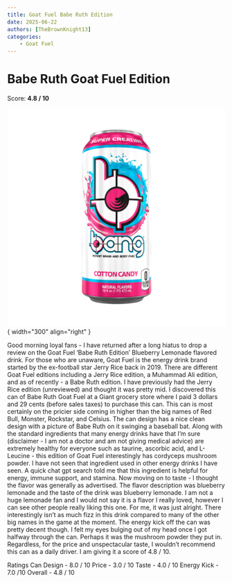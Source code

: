 ```yaml
---
title: Goat Fuel Babe Ruth Edition
date: 2025-06-22
authors: [TheBrownKnight13]
categories:
    - Goat Fuel
---
```


# Babe Ruth Goat Fuel Edition
Score: **4.8 / 10**

![Picture of can](images/bang_cotton_candy.png){ width="300" align="right" }

Good morning loyal fans - I have returned after a long hiatus to drop a review on the Goat Fuel ‘Babe Ruth Edition’ Blueberry Lemonade flavored drink. For those who are unaware, Goat Fuel is the energy drink brand started by the ex-football star Jerry Rice back in 2019. There are different Goat Fuel editions including a Jerry Rice edition, a Muhammad Ali edition, and as of recently - a Babe Ruth edition. I have previously had the Jerry Rice edition (unreviewed) and thought it was pretty mid. 
  I discovered this can of Babe Ruth Goat Fuel at a Giant grocery store where I paid 3 dollars and 29 cents (before sales taxes) to purchase this can. This can is most certainly on the pricier side coming in higher than the big names of Red Bull, Monster, Rockstar, and Celsius. The can design has a nice clean design with a picture of Babe Ruth on it swinging a baseball bat. 
	Along with the standard ingredients that many energy drinks have that I’m sure (disclaimer - I am not a doctor and am not giving medical advice) are extremely healthy for everyone such as taurine, ascorbic acid, and L-Leucine - this edition of Goat Fuel interestingly has cordyceps mushroom powder. I have not seen that ingredient used in other energy drinks I have seen. A quick chat gpt search told me that this ingredient is helpful for energy, immune support, and stamina.
	Now moving on to taste - I thought the flavor was generally as advertised. The flavor description was blueberry lemonade and the taste of the drink was blueberry lemonade. I am not a huge lemonade fan and I would not say it is a flavor I really loved, however I can see other people really liking this one. For me, it was just alright. There interestingly isn’t as much fizz in this drink compared to many of the other big names in the game at the moment. 
	The energy kick off the can was pretty decent though. I felt my eyes bulging out of my head once I got halfway through the can. Perhaps it was the mushroom powder they put in. Regardless, for the price and unspectacular taste, I wouldn’t recommend this can as a daily driver. I am giving it a score of 4.8 / 10.

Ratings
Can Design - 8.0  / 10
Price - 3.0  / 10
Taste -  4.0 / 10
Energy Kick  - 7.0 /10
Overall - 4.8 / 10
